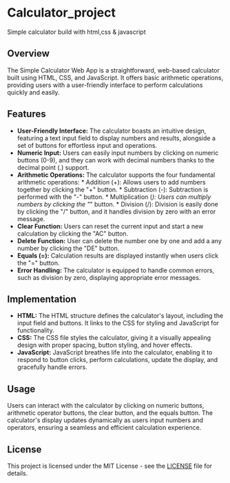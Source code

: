 # Calculator_project 
Simple calculator build with html,css &amp; javascript

## Overview 
The Simple Calculator Web App is a straightforward, web-based calculator built using HTML, CSS, and JavaScript. It offers basic arithmetic operations, providing users with a user-friendly interface to perform calculations quickly and easily.

## Features 
* **User-Friendly Interface:** The calculator boasts an intuitive design, featuring a text input field to display numbers and results, alongside a set of buttons for effortless input and operations.
* **Numeric Input:** Users can easily input numbers by clicking on numeric buttons (0-9), and they can work with decimal numbers thanks to the decimal point (.) support.
* **Arithmetic Operations:** The calculator supports the four fundamental arithmetic operations:
       * Addition (+): Allows users to add numbers together by clicking the "+" button.
       * Subtraction (-): Subtraction is performed with the "-" button.
       * Multiplication (*): Users can multiply numbers by clicking the "*" button.
       * Division (/): Division is easily done by clicking the "/" button, and it handles division by zero with an error message.
* **Clear Function:** Users can reset the current input and start a new calculation by clicking the "AC" button.
* **Delete Function:** User can delete the number one by one and add a any number by clicking the "DE" button.
* **Equals (=):** Calculation results are displayed instantly when users click the "=" button.
* **Error Handling:** The calculator is equipped to handle common errors, such as division by zero, displaying appropriate error messages.

## Implementation
* **HTML:** The HTML structure defines the calculator's layout, including the input field and buttons. It links to the CSS for styling and JavaScript for functionality.
* **CSS:** The CSS file styles the calculator, giving it a visually appealing design with proper spacing, button styling, and hover effects.
* **JavaScript:** JavaScript breathes life into the calculator, enabling it to respond to button clicks, perform calculations, update the display, and gracefully handle errors.

## Usage 
Users can interact with the calculator by clicking on numeric buttons, arithmetic operator buttons, the clear button, and the equals button. The calculator's display updates dynamically as users input numbers and operators, ensuring a seamless and efficient calculation experience.

## License 
This project is licensed under the MIT License - see the [LICENSE]("") file for details.
